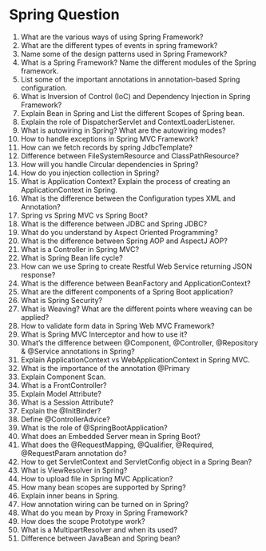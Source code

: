 # Spring Question

1. What are the various ways of using Spring Framework?
1. What are the different types of events in spring framework?
1. Name some of the design patterns used in Spring Framework?
1. What is a Spring Framework? Name the different modules of the Spring framework.
1. List some of the important annotations in annotation-based Spring configuration.  
1. What is Inversion of Control (IoC) and Dependency Injection in Spring Framework?
1. Explain Bean in Spring and List the different Scopes of Spring bean.
1. Explain the role of DispatcherServlet and ContextLoaderListener.
1. What is autowiring in Spring? What are the autowiring modes?
1. How to handle exceptions in Spring MVC Framework?
1. How can we fetch records by spring JdbcTemplate?  
1. Difference between FileSystemResource and ClassPathResource?
1. How will you handle Circular dependencies in Spring?
1. How do you injection collection in Spring?
1. What is Application Context? Explain the process of creating an ApplicationContext in Spring.
1. What is the difference between the Configuration types XML and Annotation?
1. Spring vs Spring MVC vs Spring Boot?
1. What is the difference between JDBC and Spring JDBC?
1. What do you understand by Aspect Oriented Programming?
1. What is the difference between Spring AOP and AspectJ AOP?
1. What is a Controller in Spring MVC?
1. What is Spring Bean life cycle?
1. How can we use Spring to create Restful Web Service returning JSON response?
1. What is the difference between BeanFactory and ApplicationContext?
1. What are the different components of a Spring Boot application?
1. What is Spring Security?
1. What is Weaving? What are the different points where weaving can be applied?
1. How to validate form data in Spring Web MVC Framework?
1. What is Spring MVC Interceptor and how to use it?
1. What’s the difference between @Component, @Controller, @Repository & @Service annotations in Spring?
1. Explain ApplicationContext vs WebApplicationContext in Spring MVC.
1. What is the importance of the annotation @Primary
1. Explain Component Scan.
1. What is a FrontController?
1. Explain Model Attribute?
1. What is a Session Attribute?
1. Explain the @InitBinder?
1. Define @ControllerAdvice?
1. What is the role of @SpringBootApplication?
1. What does an Embedded Server mean in Spring Boot?
1. What does the @RequestMapping, @Qualifier, @Required, @RequestParam annotation do?
1. How to get ServletContext and ServletConfig object in a Spring Bean?
1. What is ViewResolver in Spring?
1. How to upload file in Spring MVC Application?
1. How many bean scopes are supported by Spring?
1. Explain inner beans in Spring.
1. How annotation wiring can be turned on in Spring?
1. What do you mean by Proxy in Spring Framework?
1. How does the scope Prototype work?
1. What is a MultipartResolver and when its used?
1. Difference between JavaBean and Spring bean?
